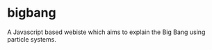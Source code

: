 bigbang
=======

A Javascript based webiste which aims to explain the Big Bang using particle systems.
